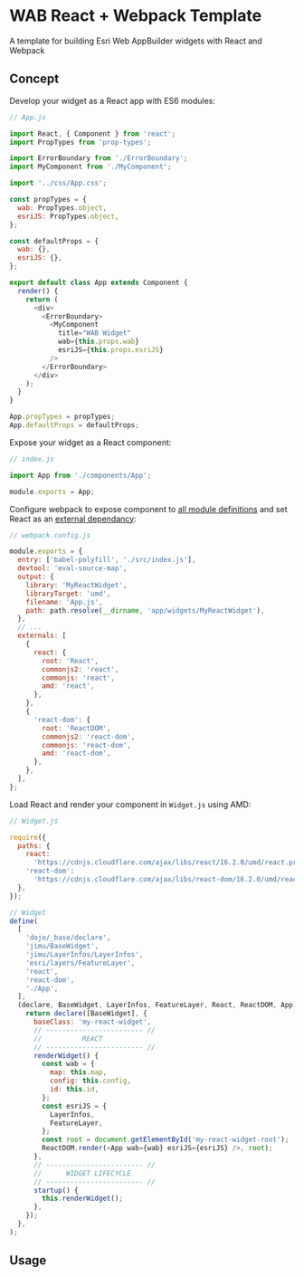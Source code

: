 # WAB React + Webpack Template
A template for building Esri Web AppBuilder widgets with React and Webpack

## Concept
Develop your widget as a React app with ES6 modules:
```javascript
// App.js

import React, { Component } from 'react';
import PropTypes from 'prop-types';

import ErrorBoundary from './ErrorBoundary';
import MyComponent from './MyComponent';

import '../css/App.css';

const propTypes = {
  wab: PropTypes.object,
  esriJS: PropTypes.object,
};

const defaultProps = {
  wab: {},
  esriJS: {},
};

export default class App extends Component {
  render() {
    return (
      <div>
        <ErrorBoundary>
          <MyComponent
            title="WAB Widget"
            wab={this.props.wab}
            esriJS={this.props.esriJS}
          />
        </ErrorBoundary>
      </div>
    );
  }
}

App.propTypes = propTypes;
App.defaultProps = defaultProps;
```

Expose your widget as a React component:
```javascript
// index.js

import App from './components/App';

module.exports = App;
```

Configure webpack to expose component to [all module definitions](https://webpack.js.org/configuration/output/#module-definition-systems) and set React as an [external dependancy](https://webpack.js.org/configuration/externals/):
```javascript
// webpack.config.js

module.exports = {
  entry: ['babel-polyfill', './src/index.js'],
  devtool: 'eval-source-map',
  output: {
    library: 'MyReactWidget',
    libraryTarget: 'umd',
    filename: 'App.js',
    path: path.resolve(__dirname, 'app/widgets/MyReactWidget'),
  },
  // ...
  externals: [
    {
      react: {
        root: 'React',
        commonjs2: 'react',
        commonjs: 'react',
        amd: 'react',
      },
    },
    {
      'react-dom': {
        root: 'ReactDOM',
        commonjs2: 'react-dom',
        commonjs: 'react-dom',
        amd: 'react-dom',
      },
    },
  ],
};
```

Load React and render your component in `Widget.js` using AMD:
```javascript
// Widget.js

require({
  paths: {
    react:
      'https://cdnjs.cloudflare.com/ajax/libs/react/16.2.0/umd/react.production.min',
    'react-dom':
      'https://cdnjs.cloudflare.com/ajax/libs/react-dom/16.2.0/umd/react-dom.production.min',
  },
});

// Widget
define(
  [
    'dojo/_base/declare',
    'jimu/BaseWidget',
    'jimu/LayerInfos/LayerInfos',
    'esri/layers/FeatureLayer',
    'react',
    'react-dom',
    './App',
  ],
  (declare, BaseWidget, LayerInfos, FeatureLayer, React, ReactDOM, App) => {
    return declare([BaseWidget], {
      baseClass: 'my-react-widget',
      // ------------------------ //
      //          REACT
      // ------------------------ //
      renderWidget() {
        const wab = {
          map: this.map,
          config: this.config,
          id: this.id,
        };
        const esriJS = {
          LayerInfos,
          FeatureLayer,
        };
        const root = document.getElementById('my-react-widget-root');
        ReactDOM.render(<App wab={wab} esriJS={esriJS} />, root);
      },
      // ------------------------ //
      //      WIDGET LIFECYCLE
      // ------------------------ //
      startup() {
        this.renderWidget();
      },
    });
  },
);

```

## Usage
